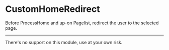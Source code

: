 # CustomHomeRedirect
Before ProcessHome and up-on Pagelist, redirect the user to the selected page.

----

There's no support on this module, use at your own risk.
